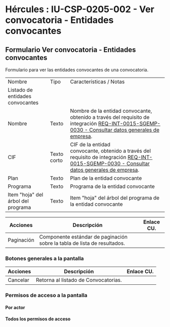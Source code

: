 # Hércules : IU\-CSP\-0205\-002 \- Ver convocatoria \- Entidades convocantes



## Formulario Ver convocatoria \- Entidades convocantes

Formulario para ver las entidades convocantes de una convocatoria.



|  | | |
| --- | --- | --- |
| Nombre | Tipo | Características / Notas |
| Listado de entidades convocantes | | |
| Nombre | Texto | Nombre de la entidad convocante, obtenido a través del requisito de integración [REQ\-INT\-0015\-SGEMP\-0030 \- Consultar datos generales de empresa](/hercules/sgi-sistema-de-gestion-de-investigacion/requisitos-y-analisis-funcional/analisis-funcional-sgi-hercules/gen-aspectos-generales/int-requisitos-de-integracion/req-int-0015-sgemp-integracion-con-sistema-de-gestion-de-empresas/req-int-0015-sgemp-0030-consultar-datos-generales-de-empresa.md "/hercules/sgi-sistema-de-gestion-de-investigacion/requisitos-y-analisis-funcional/analisis-funcional-sgi-hercules/gen-aspectos-generales/int-requisitos-de-integracion/req-int-0015-sgemp-integracion-con-sistema-de-gestion-de-empresas/req-int-0015-sgemp-0030-consultar-datos-generales-de-empresa.md"). |
| CIF | Texto corto | CIF de la entidad convocante, obtenido a través del requisito de integración [REQ\-INT\-0015\-SGEMP\-0030 \- Consultar datos generales de empresa](/hercules/sgi-sistema-de-gestion-de-investigacion/requisitos-y-analisis-funcional/analisis-funcional-sgi-hercules/gen-aspectos-generales/int-requisitos-de-integracion/req-int-0015-sgemp-integracion-con-sistema-de-gestion-de-empresas/req-int-0015-sgemp-0030-consultar-datos-generales-de-empresa.md "/hercules/sgi-sistema-de-gestion-de-investigacion/requisitos-y-analisis-funcional/analisis-funcional-sgi-hercules/gen-aspectos-generales/int-requisitos-de-integracion/req-int-0015-sgemp-integracion-con-sistema-de-gestion-de-empresas/req-int-0015-sgemp-0030-consultar-datos-generales-de-empresa.md"). |
| Plan | Texto | Plan de la entidad convocante |
| Programa | Texto | Programa de la entidad convocante |
| Item "hoja" del árbol del programa | Texto | Item "hoja" del árbol del programa de la entidad convocante |



| Acciones | Descripción | Enlace CU. |
| --- | --- | --- |
| Paginación | Componente estándar de paginación sobre la tabla de lista de resultados. |  |

### Botones generales a la pantalla



| Acciones | Descripción | Enlace CU. |
| --- | --- | --- |
| Cancelar | Retorna al listado de Convocatorias. |  |

### Permisos de acceso a la pantalla

#### Por actor

#### Todos los permisos de acceso




